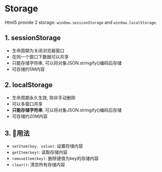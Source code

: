# Storage

Html5 provide 2 storage: `window.sessionStorage` and `window.localStorage`.

## 1. sessionStorage

- 生命周期为关闭浏览器窗口
- 在同一个窗口下数据可以共享
- 只能存储字符串, 可以将对象JSON.stringify()编码后存储
- 可存储约5M内容

## 2. localStorage

- 生命周期永久生效, 除非手动删除
- 可以多窗口共享
- **只能存储字符串**, 可以将对象JSON.stringify()编码后存储
- 可存储约20M内容

## 3. 用法

- `setItem(key, value)`: 设置存储内容
- `getItem(key)`: 读取存储内容
- `removeItem(key)`: 删除键值为key的存储内容
- `clear()`: 清空所有存储内容
